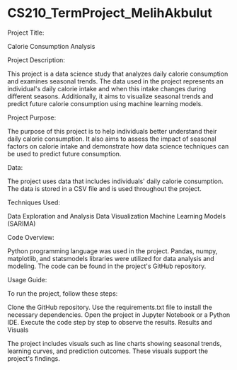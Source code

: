 # CS210_TermProject_MelihAkbulut
Project Title:

Calorie Consumption Analysis

Project Description:

This project is a data science study that analyzes daily calorie consumption and examines seasonal trends. The data used in the project represents an individual's daily calorie intake and when this intake changes during different seasons. Additionally, it aims to visualize seasonal trends and predict future calorie consumption using machine learning models.

Project Purpose:

The purpose of this project is to help individuals better understand their daily calorie consumption. It also aims to assess the impact of seasonal factors on calorie intake and demonstrate how data science techniques can be used to predict future consumption.

Data:

The project uses data that includes individuals' daily calorie consumption. The data is stored in a CSV file and is used throughout the project.

Techniques Used:

Data Exploration and Analysis
Data Visualization
Machine Learning Models (SARIMA)

Code Overview:

Python programming language was used in the project. Pandas, numpy, matplotlib, and statsmodels libraries were utilized for data analysis and modeling. The code can be found in the project's GitHub repository.

Usage Guide:

To run the project, follow these steps:

Clone the GitHub repository.
Use the requirements.txt file to install the necessary dependencies.
Open the project in Jupyter Notebook or a Python IDE.
Execute the code step by step to observe the results.
Results and Visuals

The project includes visuals such as line charts showing seasonal trends, learning curves, and prediction outcomes. These visuals support the project's findings.
